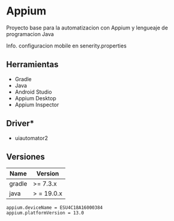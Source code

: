 # Appium
Proyecto base para la automatizacion con Appium y lengueaje de programacion Java

Info. configuracion mobile en senerity.properties

## **Herramientas**
* Gradle
* Java
* Android Studio
* Appium Desktop
* Appium Inspector

## **Driver***
* uiautomator2

## **Versiones**
| Name      | Version |  
| --------- | ------- |  
| gradle |  \>= 7.3.x |  
| java | > = 19.0.x |  


```
appium.deviceName = ESU4C18A16000384
appium.platformVersion = 13.0
```

